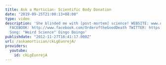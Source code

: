```yaml
---
title: Ask a Mortician- Scientific Body Donation
date: "2019-09-25T21:00:13+08:00"
type: video
description: 'She blinded me with [post-mortem] science! WEBSITE: www.orderofthegooddeath.com
  FACEBOOK: http://www.facebook.com/OrderoftheGoodDeath TWITTER: https://twitter.com/TheGoodDeath
  Song: "Weird Science" Oingo Boingo'
publishdate: "2012-11-27T18:41:17.000Z"
url: /askamortician/ckLgEunrejA/
providers:
  youtube:
    id: ckLgEunrejA
---
```

